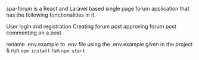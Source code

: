 spa-forum is a React and Laravel based single page forum application that has the following functionalities in it.

User login and registration
Creating forum post
approving forum post
commenting on a post

rename .env.example to .env file using the .env.example given in the project &
run  `npm install`
run  `npm start`
